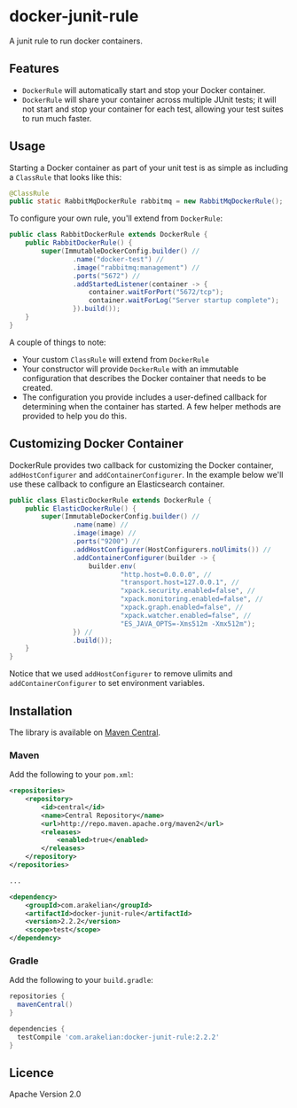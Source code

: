 # docker-junit-rule

A junit rule to run docker containers.


## Features

* `DockerRule` will automatically start and stop your Docker container.
* `DockerRule` will share your container across multiple JUnit tests; it will not start and stop your container
  for each test, allowing your test suites to run much faster.


## Usage

Starting a Docker container as part of your unit test is as simple as including a `ClassRule` that looks like this:

```java
@ClassRule
public static RabbitMqDockerRule rabbitmq = new RabbitMqDockerRule();
```

To configure your own rule, you'll extend from `DockerRule`:

```java
public class RabbitDockerRule extends DockerRule {
    public RabbitDockerRule() {
        super(ImmutableDockerConfig.builder() //
                .name("docker-test") //
                .image("rabbitmq:management") //
                .ports("5672") //
                .addStartedListener(container -> {
                    container.waitForPort("5672/tcp");
                    container.waitForLog("Server startup complete");
                }).build());
    }
}
```

A couple of things to note:
* Your custom `ClassRule` will extend from `DockerRule`
* Your constructor will provide `DockerRule` with an immutable configuration that describes the Docker container
  that needs to be created.
* The configuration you provide includes a user-defined callback for determining when the container has started. A few helper methods are
  provided to help you do this.


## Customizing Docker Container

DockerRule provides two callback for customizing the Docker container, `addHostConfigurer` and `addContainerConfigurer`.  In the
example below we'll use these callback to configure an Elasticsearch container.

```java
public class ElasticDockerRule extends DockerRule {
    public ElasticDockerRule() {
        super(ImmutableDockerConfig.builder() //
                .name(name) //
                .image(image) //
                .ports("9200") //
                .addHostConfigurer(HostConfigurers.noUlimits()) //
                .addContainerConfigurer(builder -> {
                    builder.env(
                            "http.host=0.0.0.0", //
                            "transport.host=127.0.0.1", //
                            "xpack.security.enabled=false", //
                            "xpack.monitoring.enabled=false", //
                            "xpack.graph.enabled=false", //
                            "xpack.watcher.enabled=false", //
                            "ES_JAVA_OPTS=-Xms512m -Xmx512m");
                }) //
                .build());
    }
}
```

Notice that we used `addHostConfigurer` to remove ulimits and `addContainerConfigurer` to set environment variables.


## Installation

The library is available on [Maven Central](https://search.maven.org/#search%7Cgav%7C1%7Cg%3A%22com.arakelian%22%20AND%20a%3A%22docker-junit-rule%22).

### Maven

Add the following to your `pom.xml`:

```xml
<repositories>
    <repository>
        <id>central</id>
        <name>Central Repository</name>
        <url>http://repo.maven.apache.org/maven2</url>
        <releases>
            <enabled>true</enabled>
        </releases>
    </repository>
</repositories>

...

<dependency>
    <groupId>com.arakelian</groupId>
    <artifactId>docker-junit-rule</artifactId>
    <version>2.2.2</version>
    <scope>test</scope>
</dependency>
```

### Gradle

Add the following to your `build.gradle`:

```groovy
repositories {
  mavenCentral()
}

dependencies {
  testCompile 'com.arakelian:docker-junit-rule:2.2.2'
}
```

## Licence

Apache Version 2.0
